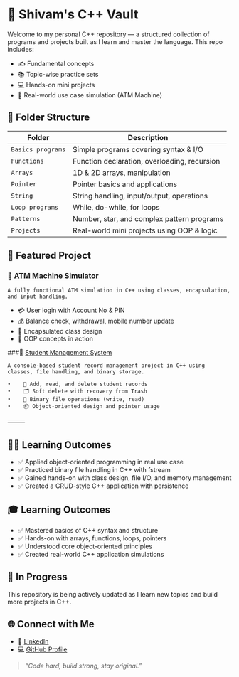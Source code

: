 # 🔷 Shivam's C++ Vault

Welcome to my personal C++ repository — a structured collection of programs and projects built as I learn and master the language. This repo includes:

- ✍️ Fundamental concepts
- 📚 Topic-wise practice sets
- 💻 Hands-on mini projects
- 📂 Real-world use case simulation (ATM Machine)



## 📁 Folder Structure

| Folder           | Description                                  |
|------------------|----------------------------------------------|
| `Basics programs`| Simple programs covering syntax & I/O        |
| `Functions`      | Function declaration, overloading, recursion |
| `Arrays`         | 1D & 2D arrays, manipulation                 |
| `Pointer`        | Pointer basics and applications              |
| `String`         | String handling, input/output, operations    |
| `Loop programs`  | While, do-while, for loops                   |
| `Patterns`       | Number, star, and complex pattern programs   |
| `Projects`       | Real-world mini projects using OOP & logic   |



## 🚀 Featured Project

### 🔹 [ATM Machine Simulator](./Projects/ATM%20MACHINE)

    A fully functional ATM simulation in C++ using classes, encapsulation, and input handling.

- 💳 User login with Account No & PIN
- 💰 Balance check, withdrawal, mobile number update
- 🔐 Encapsulated class design
- 🧠 OOP concepts in action

###🔷 [Student Management System](./Projects/SMS)

    A console-based student record management project in C++ using classes, file handling, and binary storage.

    •    📝 Add, read, and delete student records
    •    🗂️ Soft delete with recovery from Trash
    •    💾 Binary file operations (write, read)
    •    📦 Object-oriented design and pointer usage

⸻

## 🧑‍🏫 Learning Outcomes
-    ✅ Applied object-oriented programming in real use case
-    ✅ Practiced binary file handling in C++ with fstream
-    ✅ Gained hands-on with class design, file I/O, and memory management
-    ✅ Created a CRUD-style C++ application with persistence

## 🎓 Learning Outcomes

- ✅ Mastered basics of C++ syntax and structure
- ✅ Hands-on with arrays, functions, loops, pointers
- ✅ Understood core object-oriented principles
- ✅ Created real-world C++ application simulations



## 🚧 In Progress

This repository is being actively updated as I learn new topics and build more projects in C++.



## 🌐 Connect with Me

- 🔗 [LinkedIn](https://linkedin.com/in/shivamm-mishraa)
- 💻 [GitHub Profile](https://github.com/ShivamCore)

> *“Code hard, build strong, stay original.”*

